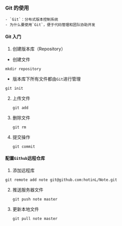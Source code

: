 ### Git 的使用

	- `Git`：分布式版本控制系统
	- 为什么要使用`Git`，便于代码管理和团队协助开发

#### Git 入门

1.  创建版本库（Repository）

   - 创建文件

   ```shell
   mkdir repository
   ```

   - 版本库下所有文件都由`Git`进行管理

   ```shell
   git init
   ```

2. 上传文件

   ```shell
   git add
   ```

3. 删除文件

   ```shell
   git rm 
   ```

4. 提交操作

   ```shell
   git commit
   ```

#### 配置`Github`远程仓库

1.  添加远程库

   ```shell
   git remote add note git@github.com:hotinL/Note.git
   ```

2. 推送服务器文件

   ```shell
   git push note master
   ```

3. 更新本地文件

   ```shell
   git pull note master
   ```

   

